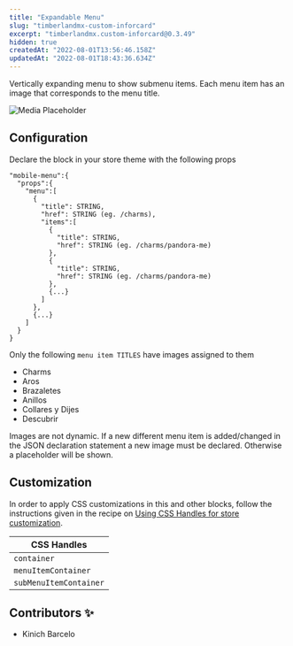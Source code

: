 ```yaml
---
title: "Expandable Menu"
slug: "timberlandmx-custom-inforcard"
excerpt: "timberlandmx.custom-inforcard@0.3.49"
hidden: true
createdAt: "2022-08-01T13:56:46.158Z"
updatedAt: "2022-08-01T18:43:36.634Z"
---
```

Vertically expanding menu to show submenu items.
Each menu item has an image that corresponds to the menu title.

![Media Placeholder](./expandable-menu.png)

## Configuration

Declare the block in your store theme with the following props

```
"mobile-menu":{
  "props":{
    "menu":[
      {
        "title": STRING,
        "href": STRING (eg. /charms),
        "items":[
          {
            "title": STRING,
            "href": STRING (eg. /charms/pandora-me)
          },
          {
            "title": STRING,
            "href": STRING (eg. /charms/pandora-me)
          },
          {...}
        ]
      },
      {...}
    ]
  }
}
```

Only the following `menu item TITLES` have images assigned to them

- Charms
- Aros
- Brazaletes
- Anillos
- Collares y Dijes
- Descubrir

Images are not dynamic. If a new different menu item is added/changed in the JSON declaration statement a new image must be declared. Otherwise a placeholder will be shown.

## Customization

In order to apply CSS customizations in this and other blocks, follow the instructions given in the recipe on [Using CSS Handles for store customization](https://vtex.io/docs/recipes/style/using-css-handles-for-store-customization).

| CSS Handles            |
| ---------------------- |
| `container`            |
| `menuItemContainer`    |
| `subMenuItemContainer` |

## Contributors ✨

- Kinich Barcelo